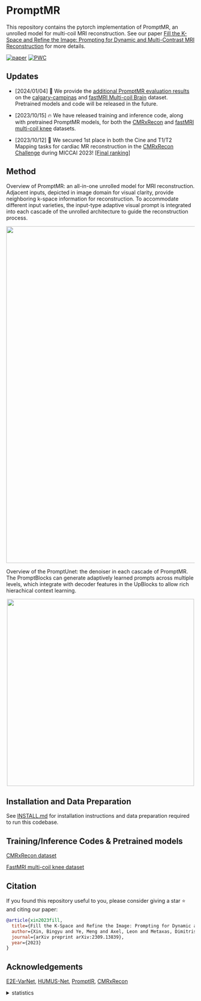 # PromptMR

This repository contains the pytorch implementation of PromptMR, an unrolled model for multi-coil MRI reconstruction. See our paper [Fill the K-Space and Refine the Image: Prompting for Dynamic and Multi-Contrast MRI
Reconstruction](https://arxiv.org/abs/2309.13839) for more details.

[![paper](https://img.shields.io/badge/arXiv-Paper-<COLOR>.svg)](https://arxiv.org/abs/2309.13839)
[![PWC](https://img.shields.io/endpoint.svg?url=https://paperswithcode.com/badge/fill-the-k-space-and-refine-the-image/mri-reconstruction-on-fastmri-knee-val-8x)](https://paperswithcode.com/sota/mri-reconstruction-on-fastmri-knee-val-8x?p=fill-the-k-space-and-refine-the-image)


## Updates

- [2024/01/04] 📃 We provide the [additional PromptMR evaluation results](additional_results.md) on the [calgary-campinas](https://sites.google.com/view/calgary-campinas-dataset/mr-reconstruction-challenge?authuser=0) and [fastMRI Multi-coil Brain](https://fastmri.med.nyu.edu/) dataset. Pretrained models and code will be released in the future.

- [2023/10/15] 🔥 We have released training and inference code, along with pretrained PromptMR models, for both the [CMRxRecon](./promptmr_examples/cmrxrecon/README.md) and [fastMRI multi-coil knee](./promptmr_examples/fastmri/README.md) datasets.

- [2023/10/12] 🥇 We secured 1st place in both the Cine and T1/T2 Mapping tasks for cardiac MR reconstruction in the [CMRxRecon Challenge](https://cmrxrecon.github.io/) during MICCAI 2023! [[Final ranking]](https://www.synapse.org/#!Synapse:syn51471091/wiki/624102)

## Method

Overview of PromptMR: an all-in-one unrolled model for MRI reconstruction. Adjacent inputs, depicted in image domain for visual clarity, provide neighboring k-space information for reconstruction. To accommodate different input varieties, the input-type adaptive visual prompt is integrated into each cascade of the unrolled architecture to guide the reconstruction process.

<div align="center">
    <img src="assets/promptmr.png" width="900"/>
</div>

Overview of the PromptUnet: the denoiser in each cascade of PromptMR. The PromptBlocks can generate adaptively learned prompts across multiple levels, which integrate with decoder features in the UpBlocks to allow rich hierachical context learning.

<div align="center">
    <img src="assets/promptunet.png" width="500"/>
</div>


## Installation and Data Preparation

See [INSTALL.md](INSTALL.md) for installation instructions and data preparation required to run this codebase.

## Training/Inference Codes & Pretrained models

[CMRxRecon dataset](promptmr_examples/cmrxrecon)

[FastMRI multi-coil knee dataset](promptmr_examples/fastmri)


## Citation
If you found this repository useful to you, please consider giving a star ⭐️ and citing our paper:
```bibtex
@article{xin2023fill,
  title={Fill the K-Space and Refine the Image: Prompting for Dynamic and Multi-Contrast MRI Reconstruction},
  author={Xin, Bingyu and Ye, Meng and Axel, Leon and Metaxas, Dimitris N},
  journal={arXiv preprint arXiv:2309.13839},
  year={2023}
}
```

## Acknowledgements
[E2E-VarNet](https://github.com/facebookresearch/fastMRI), [HUMUS-Net](https://github.com/z-fabian/HUMUS-Net), [PromptIR](https://github.com/va1shn9v/PromptIR), [CMRxRecon](https://github.com/CmrxRecon/CMRxRecon)


<details>
<summary>statistics</summary>

![visitors](https://visitor-badge.laobi.icu/badge?page_id=hellopipu/PromptMR)

</details>
